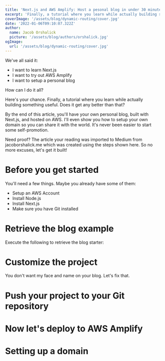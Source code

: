 ```yaml
---
title: 'Next.js and AWS Amplify: Host a pesonal blog in under 30 minutes'
excerpt: 'Finally, a tutorial where you learn while actually building something useful.  This article was written on my personal blog built with Next.js and hosted on AWS Amplify.'
coverImage: '/assets/blog/dynamic-routing/cover.jpg'
date: '2022-01-06T09:10:07.322Z'
author:
  name: Jacob Orshalick
  picture: '/assets/blog/authors/orshalick.jpg'
ogImage:
  url: '/assets/blog/dynamic-routing/cover.jpg'
---
```


We've all said it:

- I want to learn Next.js
- I want to try out AWS Amplify
- I want to setup a personal blog

How can I do it all?

Here's your chance.  Finally, a tutorial where you learn while actually building something useful.  Does it get any better than that?

By the end of this article, you'll have your own personal blog, built with Next.js, and hosted on AWS.  I'll even show you how to setup your own domain so you can share it with the world.  It's never been easier to start some self-promotion.

Need proof?  The article your reading was imported to Medium from jacoborshalick.me which was created using the steps shown here.  So no more excuses, let's get it built!

# Before you get started

You'll need a few things.  Maybe you already have some of them:

- Setup an AWS Account
- Install Node.js
- Install Next.js
- Make sure you have Git installed

# Retrieve the blog example

Execute the following to retrieve the blog starter:

# Customize the project

You don't want my face and name on your blog.  Let's fix that.

# Push your project to your Git repository

# Now let's deploy to AWS Amplify

# Setting up a domain
